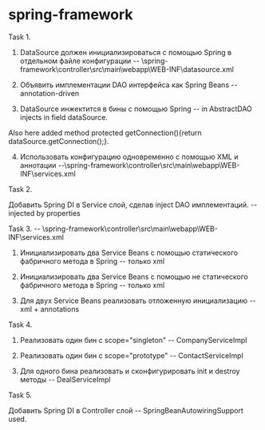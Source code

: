 # spring-framework
Task 1.

1) DataSource должен инициализироваться с помощью Spring в отдельном файле конфигурации -- \spring-framework\controller\src\main\webapp\WEB-INF\datasource.xml

2) Объявить имплементации DAO интерфейса как Spring Beans -- annotation-driven

3) DataSource инжектится в бины с помощью Spring -- in AbstractDAO injects in field dataSource. 

Also here added method protected getConnection(){return dataSource.getConnection();}. 

4) Использовать конфигурацию одновременно c помощью XML и аннотации  --\spring-framework\controller\src\main\webapp\WEB-INF\services.xml

Task 2.

Добавить Spring DI в Service слой, сделав inject DAO имплементаций. -- injected by properties 

Task 3. -- \spring-framework\controller\src\main\webapp\WEB-INF\services.xml

1) Инициализировать два Service Beans с помощью статического фабричного метода в Spring -- только xml

2) Инициализировать два Service Beans с помощью не статического фабричного метода в Spring -- только xml

3) Для двух Service Beans реализовать отложенную инициализацию --xml + annotations

Task 4. 

1) Реализовать один бин с scope="singleton" -- CompanyServiceImpl

2) Реализовать один бин с scope="prototype" -- ContactServiceImpl

4) Для одного бина реализовать и сконфигурировать init и destroy методы -- DealServiceImpl

Task 5. 

Добавить Spring DI в Controller слой -- SpringBeanAutowiringSupport used.

